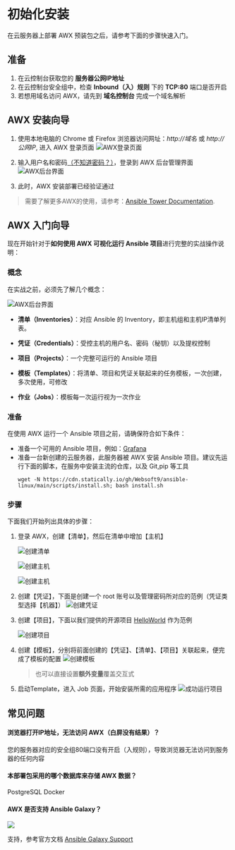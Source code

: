 # 初始化安装

在云服务器上部署 AWX 预装包之后，请参考下面的步骤快速入门。

## 准备

1. 在云控制台获取您的 **服务器公网IP地址** 
2. 在云控制台安全组中，检查 **Inbound（入）规则** 下的 **TCP:80** 端口是否开启
3. 若想用域名访问 AWX，请先到 **域名控制台** 完成一个域名解析

## AWX 安装向导

1. 使用本地电脑的 Chrome 或 Firefox 浏览器访问网址：*http://域名* 或 *http://公网IP*, 进入 AWX 登录页面
   ![AWX登录页面](https://libs.websoft9.com/Websoft9/DocsPicture/zh/awx/awx-login-websoft9.png)

3. 输入用户名和密码[（不知道密码？）](/zh/stack-accounts.md)，登录到 AWX 后台管理界面
   ![AWX后台界面](https://libs.websoft9.com/Websoft9/DocsPicture/zh/awx/awx-gui-websoft9.png)

4. 此时，AWX 安装部署已经验证通过

> 需要了解更多AWX的使用，请参考：[Ansible Tower Documentation](https://docs.ansible.com/ansible-tower/).

## AWX 入门向导

现在开始针对于**如何使用 AWX 可视化运行 Ansible 项目**进行完整的实战操作说明：

### 概念

在实战之前，必须先了解几个概念：

![AWX后台界面](https://libs.websoft9.com/Websoft9/DocsPicture/zh/awx/awx-consoleui-websoft9.png)

* **清单（Inventories）**：对应 Ansible 的 Inventory，即主机组和主机IP清单列表。

* **凭证（Credentials）**：受控主机的用户名、密码（秘钥）以及提权控制

* **项目（Projects）**：一个完整可运行的 Ansible 项目

* **模板（Templates）**：将清单、项目和凭证关联起来的任务模板，一次创建，多次使用，可修改

* **作业（Jobs）**：模板每一次运行视为一次作业

### 准备

在使用 AWX 运行一个 Ansible 项目之前，请确保符合如下条件：

* 准备一个可用的 Ansible 项目，例如：[Grafana](https://github.com/Websoft9/ansible-grafana)
* 准备一台新创建的云服务器，此服务器被 AWX 安装 Ansible 项目。建议先运行下面的脚本，在服务中安装主流的仓库，以及 Git,pip 等工具
  ```
  wget -N https://cdn.statically.io/gh/Websoft9/ansible-linux/main/scripts/install.sh; bash install.sh
  ```

### 步骤

下面我们开始列出具体的步骤：

1. 登录 AWX，创建【清单】，然后在清单中增加【主机】

   ![创建清单](https://libs.websoft9.com/Websoft9/DocsPicture/zh/awx/awx-inventories001-websoft9.png)

   ![创建主机](https://libs.websoft9.com/Websoft9/DocsPicture/zh/awx/awx-inventories002-websoft9.png)

   ![创建主机](https://libs.websoft9.com/Websoft9/DocsPicture/zh/awx/awx-inventories003-websoft9.png)

2. 创建【凭证】，下面是创建一个 root 账号以及管理密码所对应的范例（凭证类型选择【机器】）
   ![创建凭证](https://libs.websoft9.com/Websoft9/DocsPicture/zh/awx/awx-credentials-websoft9.png)

3. 创建【项目】，下面以我们提供的开源项目 [HelloWorld](https://github.com/ansible/tower-example) 作为范例

   ![创建项目](https://libs.websoft9.com/Websoft9/DocsPicture/zh/awx/awx-project-websoft9.png)

4. 创建【模板】，分别将前面创建的【凭证】、【清单】、【项目】关联起来，便完成了模板的配置
   ![创建模板](https://libs.websoft9.com/Websoft9/DocsPicture/zh/awx/awx-templates-websoft9.png)

   > 也可以直接设置**额外变量**覆盖交互式

6. 启动Template，进入 Job 页面，开始安装所需的应用程序
   ![成功运行项目](https://libs.websoft9.com/Websoft9/DocsPicture/zh/awx/awx-templaterunning-websoft9.png)

## 常见问题

#### 浏览器打开IP地址，无法访问 AWX（白屏没有结果）？

您的服务器对应的安全组80端口没有开启（入规则），导致浏览器无法访问到服务器的任何内容

#### 本部署包采用的哪个数据库来存储 AWX 数据？

PostgreSQL Docker

#### AWX 是否支持 Ansible Galaxy？

![](https://libs.websoft9.com/Websoft9/DocsPicture/zh/awx/awx-setgalax-websoft9.png)

支持，参考官方文档 [Ansible Galaxy Support](https://docs.ansible.com/ansible-tower/latest/html/userguide/projects.html#ug-galaxy)